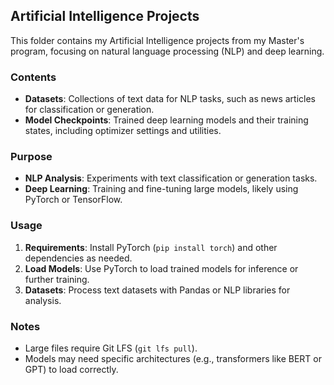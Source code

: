 ## Artificial Intelligence Projects

This folder contains my Artificial Intelligence projects from my Master's program, focusing on natural language processing (NLP) and deep learning.

### Contents
- **Datasets**: Collections of text data for NLP tasks, such as news articles for classification or generation.
- **Model Checkpoints**: Trained deep learning models and their training states, including optimizer settings and utilities.

### Purpose
- **NLP Analysis**: Experiments with text classification or generation tasks.
- **Deep Learning**: Training and fine-tuning large models, likely using PyTorch or TensorFlow.

### Usage
1. **Requirements**: Install PyTorch (`pip install torch`) and other dependencies as needed.
2. **Load Models**: Use PyTorch to load trained models for inference or further training.
3. **Datasets**: Process text datasets with Pandas or NLP libraries for analysis.

### Notes
- Large files require Git LFS (`git lfs pull`).
- Models may need specific architectures (e.g., transformers like BERT or GPT) to load correctly.
